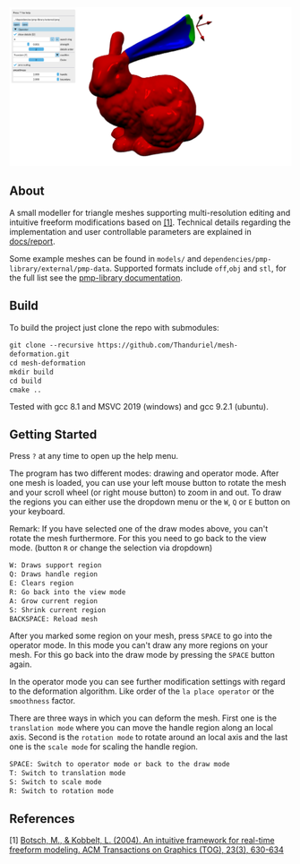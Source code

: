 <img src="/mesh-deformation.png?raw=true">

## About
A small modeller for triangle meshes supporting multi-resolution editing and intuitive freeform modifications based on [\[1\]](#references). Technical details regarding the implementation and user controllable parameters are explained in [docs/report](docs/report.pdf).

Some example meshes can be found in `models/` and `dependencies/pmp-library/external/pmp-data`.
Supported formats include `off`,`obj` and `stl`, for the full list see the  [pmp-library documentation](http://www.pmp-library.org/classpmp_1_1_surface_mesh.html#ab76e687f8e2ba74cb6d5918fc43caf36).

## Build
To build the project just clone the repo with submodules:

    git clone --recursive https://github.com/Thanduriel/mesh-deformation.git
	cd mesh-deformation
	mkdir build
	cd build
	cmake ..

Tested with gcc 8.1 and MSVC 2019 (windows) and gcc 9.2.1 (ubuntu).

## Getting Started

Press `?` at any time to open up the help menu.

The program has two different modes: drawing and operator mode.
After one mesh is loaded, you can use your left mouse button to rotate the mesh and your scroll wheel (or right mouse button) to zoom in and out.
To draw the regions you can either use the dropdown menu or the `W`, `Q` or `E` button on your keyboard.

Remark: If you have selected one of the draw modes above, you can't rotate the mesh furthermore. For this you need to go back to the view mode. (button `R` or change the selection via dropdown)

	W: Draws support region
	Q: Draws handle region
	E: Clears region
	R: Go back into the view mode
	A: Grow current region
	S: Shrink current region
	BACKSPACE: Reload mesh

After you marked some region on your mesh, press `SPACE` to go into the operator mode. In this mode you can't draw any more regions on your mesh. For this go back into the draw mode by pressing the `SPACE` button again.

In the operator mode you can see further modification settings with regard to the deformation algorithm. Like order of the `la place operator` or the `smoothness` factor.

There are three ways in which you can deform the mesh. First one is the `translation mode` where you can move the handle region along an local axis. Second is the `rotation mode` to rotate around an local axis and the last one is the `scale mode` for scaling the handle region.

	SPACE: Switch to operator mode or back to the draw mode
	T: Switch to translation mode
	S: Switch to scale mode
	R: Switch to rotation mode

## References
\[1\] [Botsch, M., & Kobbelt, L. (2004). An intuitive framework for real-time freeform modeling. ACM Transactions on Graphics (TOG), 23(3), 630-634](https://graphics.uni-bielefeld.de/downloads/publications/2004/sg04.pdf)
